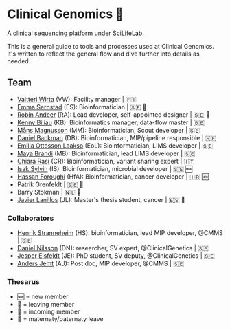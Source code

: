 # Clinical Genomics :basketball:

A clinical sequencing platform under [SciLifeLab][scilife].

This is a general guide to tools and processes used at Clinical Genomics. It's written to reflect the general flow and dive further into details as needed.

## Team

- [Valtteri Wirta][vwirta] (VW): Facility manager | :finland:
- [Emma Sernstad][emmser] (ES): Bioinformatician | :sweden: :baby:
- [Robin Andeer][robinandeer] (RA): Lead developer, self-appointed designer | :sweden: :flight_departure:
- [Kenny Biliau][ingkebil] (KB): Bioinformatics manager, data-flow master | :belgium:
- [Måns Magnusson][moonso] (MM): Bioinformatician, Scout developer | :sweden:
- [Daniel Backman][b4ckm4n] (DB): Bioinformatician, MIP/pipeline responsible | :sweden:
- [Emilia Ottosson Laakso][Dilea] (EoL): Bioinformatician, LIMS developer | :sweden:
- [Maya Brandi][mayabrandi] (MB): Bioinformatician, lead LIMS developer | :sweden:
- [Chiara Rasi][northwestwitch] (CR): Bioinformatician, variant sharing expert | :it:
- [Isak Sylvin][sylvinite] (IS): Bioinformatician, microbial developer | :sweden: :new:
- [Hassan Foroughi][hassanfa] (HfA): Bioinformatician, cancer developer | :iran: :new:
- Patrik Grenfeldt | :sweden: :flight_arrival:
- Barry Stokman | :netherlands: :flight_arrival:
- [Javier Lanillos][jlanillos] (JL): Master's thesis student, cancer | :es: :flight_arrival:

### Collaborators

- [Henrik Stranneheim][henrikstranneheim] (HS): bioinformatician, lead MIP developer, @CMMS | :sweden:
- [Daniel Nilsson][dnil] (DN): researcher, SV expert, @ClinicalGenetics | :sweden:
- [Jesper Eisfeldt][J35P312] (JE): PhD student, SV deputy, @ClinicalGenetics | :sweden:
- [Anders Jemt][jemten] (AJ): Post doc, MIP developer, @CMMS | :sweden:

### Thesarus

- :new: = new member
- :flight_departure: = leaving member
- :flight_arrival: = incoming member
- :baby: = maternaty/paternaty leave

[scilife]: https://www.scilifelab.se/

[ingkebil]: https://github.com/ingkebil
[robinandeer]: https://github.com/robinandeer
[Dilea]: https://github.com/Dilea
[b4ckm4n]: https://github.com/b4ckm4n
[moonso]: https://github.com/moonso
[henrikstranneheim]: https://github.com/henrikstranneheim
[emmser]: https://github.com/emmser
[northwestwitch]: https://github.com/northwestwitch
[mayabrandi]: https://github.com/mayabrandi
[sylvinite]: https://github.com/sylvinite
[dnil]: https://github.com/dnil
[J35P312]: https://github.com/J35P312
[jemten]: https://github.com/jemten
[vwirta]: https://github.com/vwirta
[jlanillos]: https://github.com/jlanillos
[hassanfa]: https://github.com/hassanfa
